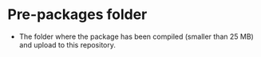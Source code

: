 # Pre-packages folder
* The folder where the package has been compiled (smaller than 25 MB) and upload to this repository.
